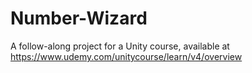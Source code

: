 # Number-Wizard 
A follow-along project for a Unity course, available at https://www.udemy.com/unitycourse/learn/v4/overview
